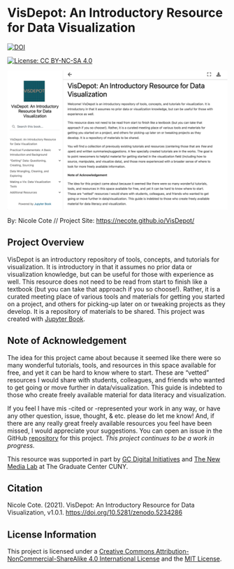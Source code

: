 VisDepot: An Introductory Resource for Data Visualization
=========================================================

[![DOI](https://zenodo.org/badge/367454565.svg)](https://zenodo.org/badge/latestdoi/367454565)

[![License: CC BY-NC-SA 4.0](https://img.shields.io/badge/License-CC%20BY--NC--SA%204.0-lightgrey.svg)](http://creativecommons.org/licenses/by-nc-sa/4.0/)

![This is a screenshot of the homepage of the VisDepot homepage. It displays the left navigation bar that displays the project subsections, the project title and a brief overview, and the acknowledgement section.](/figs/visdepot.png "VisDepot")

By: Nicole Cote // Project Site: https://necote.github.io/VisDepot/

Project Overview
----------------

VisDepot is an introductory repository of tools, concepts, and tutorials for visualization. It is introductory in that it assumes no prior data or visualization knowledge, but can be useful for those with experience as well. This resource does not need to be read from start to finish like a textbook (but you can take that approach if you so choose!). Rather, it is a curated meeting place of various tools and materials for getting you started on a project, and others for picking-up later on or tweaking projects as they develop. It is a repository of materials to be shared. This project was created with [Jupyter Book](https://jupyterbook.org/intro.html).

Note of Acknowledgement
-----------------------

The idea for this project came about because it seemed like there were so many wonderful tutorials, tools, and resources in this space available for free, and yet it can be hard to know where to start. These are “vetted” resources I would share with students, colleagues, and friends who wanted to get going or move further in data/visualization. This guide is indebted to those who create freely available material for data literacy and visualization.

If you feel I have mis -cited or -represented your work in any way, or have any other question, issue, thought, & etc. please do let me know! And, if there are any really great freely available resources you feel have been missed, I would appreciate your suggestions. You can open an issue in the GitHub [repository](https://github.com/necote/VisDepot) for this project. *This project continues to be a work in progress.*

This resource was supported in part by [GC Digital Initiatives](https://gcdi.commons.gc.cuny.edu/) and [The New Media Lab](https://newmedialab.cuny.edu/) at The Graduate Center CUNY.

Citation
---------

Nicole Cote. (2021). VisDepot: An Introductory Resource for Data Visualization, v1.0.1. https://doi.org/10.5281/zenodo.5234286

License Information
-------------------

This project is licensed under a [Creative Commons Attribution-NonCommercial-ShareAlike 4.0 International License](http://creativecommons.org/licenses/by-nc-sa/4.0/) and the [MIT License](https://choosealicense.com/licenses/mit/).

